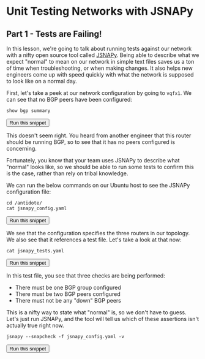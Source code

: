 # Unit Testing Networks with JSNAPy
## Part 1 - Tests are Failing!

In this lesson, we're going to talk about running tests against our network with a nifty open source tool called [JSNAPy](https://github.com/Juniper/jsnapy). Being able to describe what we expect "normal" to mean on our network in simple text files saves us a ton of time when troubleshooting, or when making changes. It also helps new engineers come up with speed quickly with what the network is supposed to look like on a normal day.

First, let's take a peek at our network configuration by going to `vqfx1`. We can see that no BGP peers have been configured:

```
show bgp summary
```
<button type="button" class="btn btn-primary btn-sm" onclick="runSnippetInTab('vqfx1', this)">Run this snippet</button>

This doesn't seem right. You heard from another engineer that this router should be running BGP, so to see that it has no peers configured is concerning.

Fortunately, you know that your team uses JSNAPy to describe what "normal" looks like, so we should be able to run some tests to confirm this is the case, rather than rely on tribal knowledge.

We can run the below commands on our Ubuntu host to see the JSNAPy configuration file:

```
cd /antidote/
cat jsnapy_config.yaml
```
<button type="button" class="btn btn-primary btn-sm" onclick="runSnippetInTab('linux1', this)">Run this snippet</button>

We see that the configuration specifies the three routers in our topology. We also see that it references a test file. Let's take a look at that now:

```
cat jsnapy_tests.yaml
```
<button type="button" class="btn btn-primary btn-sm" onclick="runSnippetInTab('linux1', this)">Run this snippet</button>

In this test file, you see that three checks are being performed:

- There must be one BGP group configured
- There must be two BGP peers configured
- There must not be any "down" BGP peers

This is a nifty way to state what "normal" is, so we don't have to guess. Let's just run JSNAPy, and the tool will tell us which of these assertions isn't actually true right now.

```
jsnapy --snapcheck -f jsnapy_config.yaml -v
```
<button type="button" class="btn btn-primary btn-sm" onclick="runSnippetInTab('linux1', this)">Run this snippet</button>

